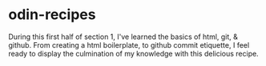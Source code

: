 # odin-recipes
During this first half of section 1, I've learned the basics of html, git, & github. From creating a html boilerplate, to github commit etiquette, I feel ready to display the culmination of my knowledge with this delicious recipe. 